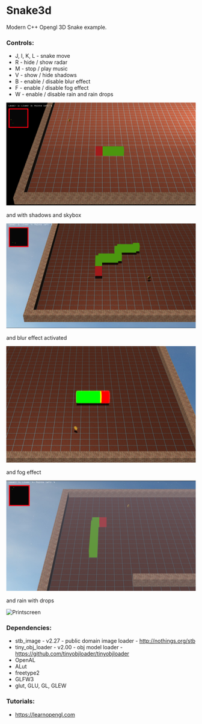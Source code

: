 # Snake3d
Modern C++ Opengl 3D Snake example.

### Controls:
- J, I, K, L - snake move
- R - hide / show radar
- M - stop / play music
- V - show / hide shadows
- B - enable / disable blur effect
- F - enable / disable fog effect
- W - enable / disable rain and rain drops

![Printscreen](Screens/printscreen.png "Printscreen")

and with shadows and skybox

![Printscreen](Screens/printscreen_shadows.png "Printscreen shadows")

and blur effect activated

![Printscreen](Screens/printscreen_blur.png "Printscreen blur")

and fog effect

![Printscreen](Screens/printscreen_fog.png "Printscreen blur")

and rain with drops

![Printscreen](Screens/rain_drops.gif "Video rain with drops")

### Dependencies:
- stb_image - v2.27 - public domain image loader - http://nothings.org/stb
- tiny_obj_loader - v2.00 - obj model loader - https://github.com/tinyobjloader/tinyobjloader
- OpenAL
- ALut
- freetype2
- GLFW3
- glut, GLU, GL, GLEW

### Tutorials:
- https://learnopengl.com